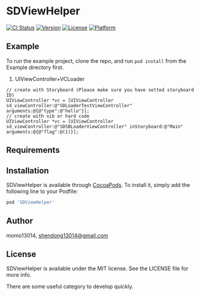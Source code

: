 # SDViewHelper

[![CI Status](http://img.shields.io/travis/momo13014/SDViewHelper.svg?style=flat)](https://travis-ci.org/momo13014/SDViewHelper)
[![Version](https://img.shields.io/cocoapods/v/SDViewHelper.svg?style=flat)](http://cocoapods.org/pods/SDViewHelper)
[![License](https://img.shields.io/cocoapods/l/SDViewHelper.svg?style=flat)](http://cocoapods.org/pods/SDViewHelper)
[![Platform](https://img.shields.io/cocoapods/p/SDViewHelper.svg?style=flat)](http://cocoapods.org/pods/SDViewHelper)

## Example

To run the example project, clone the repo, and run `pod install` from the Example directory first.

1. UIViewController+VCLoader
```
// create with Storyboard (Please make sure you have setted storyboard ID)
UIViewController *vc = [UIViewController sd_viewController:@"SDLoaderTestViewController" arguments:@{@"type":@"hello"}];
// create with xib or hard code
UIViewController *vc = [UIViewController sd_viewController:@"SDSBLoaderViewController" inStoryboard:@"Main" arguments:@{@"flag":@(1)}];
```

## Requirements

## Installation

SDViewHelper is available through [CocoaPods](http://cocoapods.org). To install
it, simply add the following line to your Podfile:

```ruby
pod 'SDViewHelper'
```

## Author

momo13014, shendong13014@gmail.com

## License

SDViewHelper is available under the MIT license. See the LICENSE file for more info.

There are some useful category to develop quickly.

